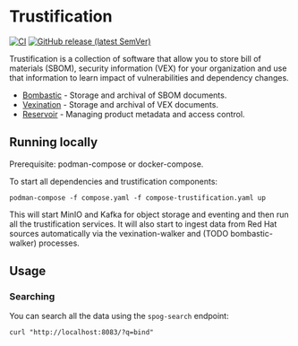 # Trustification

[![CI](https://github.com/trustification/trustification/workflows/CI/badge.svg)](https://github.com/trustification/trustification/actions?query=workflow%3A%22CI%22)
[![GitHub release (latest SemVer)](https://img.shields.io/github/v/tag/trustification/trustification?sort=semver)](https://github.com/trustification/trustification/releases)


Trustification is a collection of software that allow you to store bill of materials (SBOM), security information (VEX) for your organization and
use that information to learn impact of vulnerabilities and dependency changes.

* [Bombastic](bombastic/README.md) - Storage and archival of SBOM documents.
* [Vexination](vexination/README.md) - Storage and archival of VEX documents.
* [Reservoir](reservoir/README.md) - Managing product metadata and access control.

## Running locally

Prerequisite: podman-compose or docker-compose.

To start all dependencies and trustification components:

``` shell
podman-compose -f compose.yaml -f compose-trustification.yaml up
```

This will start MinIO and Kafka for object storage and eventing and then run all the trustification services. It will also start to ingest data from Red Hat sources automatically via the vexination-walker and (TODO bombastic-walker) processes.

## Usage

### Searching

You can search all the data using the `spog-search` endpoint:

```shell
curl "http://localhost:8083/?q=bind"
```
